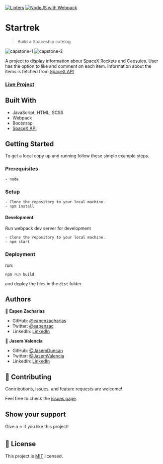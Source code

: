 [![Linters](https://github.com/eapenzacharias/Startrek/actions/workflows/linters.yml/badge.svg)](https://github.com/eapenzacharias/Startrek/actions/workflows/linters.yml) [![NodeJS with Webpack](https://github.com/eapenzacharias/Startrek/actions/workflows/webpack.yml/badge.svg)](https://github.com/eapenzacharias/Startrek/actions/workflows/webpack.yml)

# Startrek

> Build a Spaceship catelog

![capstone-1](https://user-images.githubusercontent.com/49812651/143505056-ece5ff7f-cf9d-4f34-a82a-c6146b243e41.png)
![capstone-2](https://user-images.githubusercontent.com/49812651/143505066-d7e6dc40-6f00-4551-ae11-22a0a313e8d2.png)

A project to display information about SpaceX Rockets and Capsules. User has the option to like and comment on each item. Information about the items is fetched from [SpaceX API](https://github.com/r-spacex/SpaceX-API)

### [Live Project](https://eapenzacharias.github.io/Startrek/)

## Built With

- JavaScript, HTML, SCSS
- Webpack
- Bootstrap
- [SpaceX API](https://github.com/r-spacex/SpaceX-API)

## Getting Started

To get a local copy up and running follow these simple example steps.

### Prerequisites
    - node

### Setup
```
- Clone the repository to your local machine.
- npm install
```
#### Development
Run webpack dev server for development
```
- Clone the repository to your local machine.
- npm start
```

### Deployment
 run:
 ```
 npm run build
 ```
 and deploy the files in the ```dist``` folder

## Authors

👤 **Eapen Zacharias**

- GitHub: [@eapenzacharias](https://github.com/eapenzacharias)
- Twitter: [@eapenzac](https://twitter.com/eapenzac)
- LinkedIn: [LinkedIn](https://linkedin.com/in/eapenzac)

👤 **Jasem Valencia**

- GitHub: [@JasemDuncan](https://github.com/JasemDuncan)
- Twitter: [@JasemValencia](https://twitter.com/JasemValencia)
- LinkedIn: [LinkedIn](https://www.linkedin.com/in/jasem-duncan-valencia/)

## 🤝 Contributing

Contributions, issues, and feature requests are welcome!

Feel free to check the [issues page](../../issues/).

## Show your support

Give a ⭐️ if you like this project!

## 📝 License

This project is [MIT](./LICENSE) licensed.
